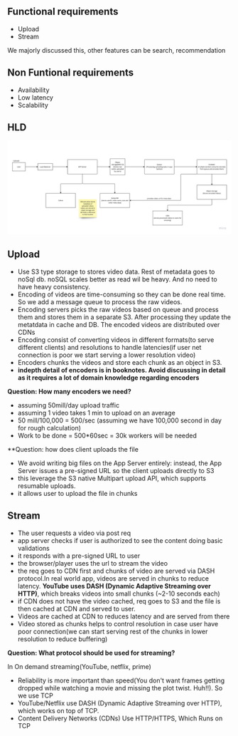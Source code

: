 ## Functional requirements
- Upload
- Stream

We majorly discussed this, other features can be search, recommendation
## Non Funtional requirements
- Availability
- Low latency
- Scalability

## HLD
![img.png](img.png)

## Upload
- Use S3 type storage to stores video data. Rest of metadata goes to noSql db. noSQL scales better as read wil be heavy. And no need to have heavy consistency.
- Encoding of videos are time-consuming so they can be done real time. So we add a message queue to process the raw videos.
- Encoding servers picks the raw videos based on queue and process them and stores them in a separate S3. After processing they update the metatdata in cache and DB. The encoded videos are distributed over CDNs
- Encoding consist of converting videos in different formats(to serve different clients) and resolutions to handle latencies(if user net connection is poor we start serving a lower resolution video)
- Encoders chunks the videos and store each chunk as an object in S3.
- **indepth detail of encoders is in booknotes. Avoid discussing in detail as it requires a lot of domain knowledge regarding encoders**

**Question: How many encoders we need?**
- assuming 50mill/day upload traffic
- assuming 1 video takes 1 min to upload on an average
- 50 mill/100,000 = 500/sec (assuming we have 100,000 second in day for rough calculation)
- Work to be done = 500*60sec = 30k workers will be needed

**Question: how does client uploads the file

- We avoid writing big files on the App Server entirely: instead, the App Server issues a pre-signed URL so the client uploads directly to S3
- this leverage the S3 native Multipart upload API, which supports resumable uploads.
- it allows user to upload the file in chunks

## Stream
- The user requests a video via post req
- app server checks if user is authorized to see the content doing basic validations
- it responds with a pre-signed URL to user
- the browser/player uses the url to stream the video
- the req goes to CDN first and chunks of video are served via DASH protocol.In real world app, videos are served in chunks to reduce latency. **YouTube uses DASH (Dynamic Adaptive Streaming over HTTP)**, which breaks videos into small chunks (~2-10 seconds each)
- if CDN does not have the video cached, req goes to S3 and the file is then cached at CDN and served to user.
- Videos are cached at CDN to reduces latency and are served from there
- Video stored as chunks helps to control resolution in case user have poor connection(we can start serving rest of the chunks in lower resolution to reduce buffering)

**Question: What protocol should be used for streaming?**

In On demand streaming(YouTube, netflix, prime)
- Reliability is more important than speed(You don't want frames getting dropped while watching a movie and missing the plot twist. Huh!!). So we use TCP
- YouTube/Netflix use DASH (Dynamic Adaptive Streaming over HTTP), which works on top of TCP.
- Content Delivery Networks (CDNs) Use HTTP/HTTPS, Which Runs on TCP
 